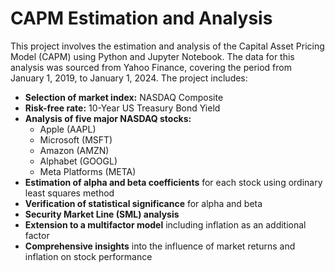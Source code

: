 # CAPM Estimation and Analysis

This project involves the estimation and analysis of the Capital Asset Pricing Model (CAPM) using Python and Jupyter Notebook. The data for this analysis was sourced from Yahoo Finance, covering the period from January 1, 2019, to January 1, 2024. The project includes:

- **Selection of market index:** NASDAQ Composite
- **Risk-free rate:** 10-Year US Treasury Bond Yield
- **Analysis of five major NASDAQ stocks:**
  - Apple (AAPL)
  - Microsoft (MSFT)
  - Amazon (AMZN)
  - Alphabet (GOOGL)
  - Meta Platforms (META)
- **Estimation of alpha and beta coefficients** for each stock using ordinary least squares method
- **Verification of statistical significance** for alpha and beta
- **Security Market Line (SML) analysis**
- **Extension to a multifactor model** including inflation as an additional factor
- **Comprehensive insights** into the influence of market returns and inflation on stock performance
